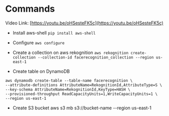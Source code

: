 # Commands

Video Link: [https://youtu.be/oHSesteFK5c](https://youtu.be/oHSesteFK5c)


- Install aws-shell
```pip install aws-shell```

- Configure
```aws configure```

- Create a collection on aws rekognition
```aws rekognition create-collection --collection-id facerecognition_collection --region us-east-1```

- Create table on DynamoDB
```
aws dynamodb create-table --table-name facerecognition \
--attribute-definitions AttributeName=RekognitionId,AttributeType=S \
--key-schema AttributeName=RekognitionId,KeyType=HASH \
--provisioned-throughput ReadCapacityUnits=1,WriteCapacityUnits=1 \
--region us-east-1
```

- Create S3 bucket
aws s3 mb s3://bucket-name --region us-east-1
